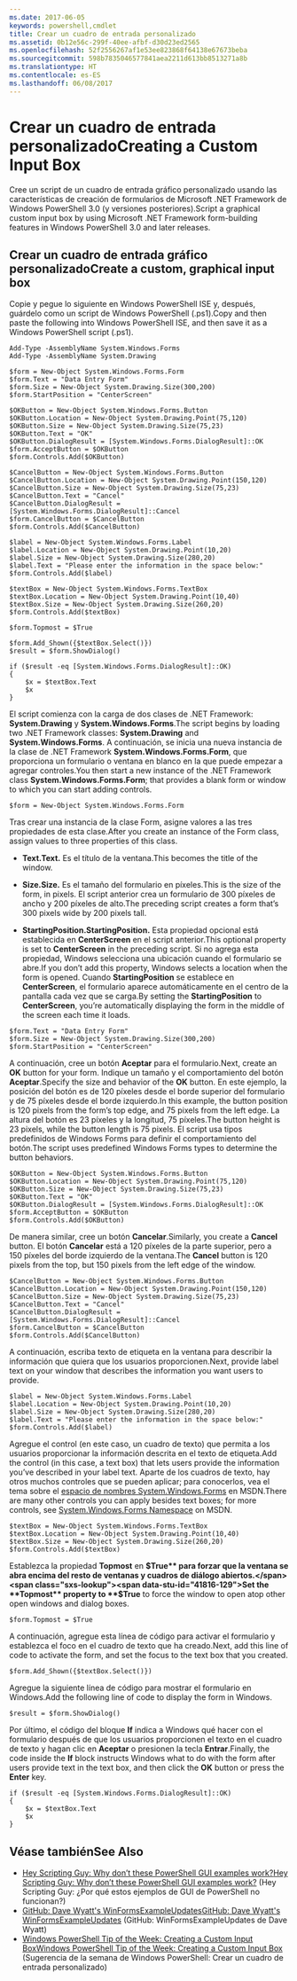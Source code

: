 ```yaml
---
ms.date: 2017-06-05
keywords: powershell,cmdlet
title: Crear un cuadro de entrada personalizado
ms.assetid: 0b12e56c-299f-40ee-afbf-d30d23ed2565
ms.openlocfilehash: 52f2556267af1e53ee823868f64138e67673beba
ms.sourcegitcommit: 598b7835046577841aea2211d613bb8513271a8b
ms.translationtype: HT
ms.contentlocale: es-ES
ms.lasthandoff: 06/08/2017
---
```

# <a name="creating-a-custom-input-box"></a><span data-ttu-id="41816-103">Crear un cuadro de entrada personalizado</span><span class="sxs-lookup"><span data-stu-id="41816-103">Creating a Custom Input Box</span></span>
<span data-ttu-id="41816-104">Cree un script de un cuadro de entrada gráfico personalizado usando las características de creación de formularios de Microsoft .NET Framework de Windows PowerShell 3.0 (y versiones posteriores).</span><span class="sxs-lookup"><span data-stu-id="41816-104">Script a graphical custom input box by using Microsoft .NET Framework form-building features in Windows PowerShell 3.0 and later releases.</span></span>

## <a name="create-a-custom-graphical-input-box"></a><span data-ttu-id="41816-105">Crear un cuadro de entrada gráfico personalizado</span><span class="sxs-lookup"><span data-stu-id="41816-105">Create a custom, graphical input box</span></span>
<span data-ttu-id="41816-106">Copie y pegue lo siguiente en Windows PowerShell ISE y, después, guárdelo como un script de Windows PowerShell (.ps1).</span><span class="sxs-lookup"><span data-stu-id="41816-106">Copy and then paste the following into Windows PowerShell ISE, and then save it as a Windows PowerShell script (.ps1).</span></span>

```
Add-Type -AssemblyName System.Windows.Forms
Add-Type -AssemblyName System.Drawing

$form = New-Object System.Windows.Forms.Form 
$form.Text = "Data Entry Form"
$form.Size = New-Object System.Drawing.Size(300,200) 
$form.StartPosition = "CenterScreen"

$OKButton = New-Object System.Windows.Forms.Button
$OKButton.Location = New-Object System.Drawing.Point(75,120)
$OKButton.Size = New-Object System.Drawing.Size(75,23)
$OKButton.Text = "OK"
$OKButton.DialogResult = [System.Windows.Forms.DialogResult]::OK
$form.AcceptButton = $OKButton
$form.Controls.Add($OKButton)

$CancelButton = New-Object System.Windows.Forms.Button
$CancelButton.Location = New-Object System.Drawing.Point(150,120)
$CancelButton.Size = New-Object System.Drawing.Size(75,23)
$CancelButton.Text = "Cancel"
$CancelButton.DialogResult = [System.Windows.Forms.DialogResult]::Cancel
$form.CancelButton = $CancelButton
$form.Controls.Add($CancelButton)

$label = New-Object System.Windows.Forms.Label
$label.Location = New-Object System.Drawing.Point(10,20) 
$label.Size = New-Object System.Drawing.Size(280,20) 
$label.Text = "Please enter the information in the space below:"
$form.Controls.Add($label) 

$textBox = New-Object System.Windows.Forms.TextBox 
$textBox.Location = New-Object System.Drawing.Point(10,40) 
$textBox.Size = New-Object System.Drawing.Size(260,20) 
$form.Controls.Add($textBox) 

$form.Topmost = $True

$form.Add_Shown({$textBox.Select()})
$result = $form.ShowDialog()

if ($result -eq [System.Windows.Forms.DialogResult]::OK)
{
    $x = $textBox.Text
    $x
}
```

<span data-ttu-id="41816-107">El script comienza con la carga de dos clases de .NET Framework: **System.Drawing** y **System.Windows.Forms**.</span><span class="sxs-lookup"><span data-stu-id="41816-107">The script begins by loading two .NET Framework classes: **System.Drawing** and **System.Windows.Forms**.</span></span> <span data-ttu-id="41816-108">A continuación, se inicia una nueva instancia de la clase de .NET Framework **System.Windows.Forms.Form**, que proporciona un formulario o ventana en blanco en la que puede empezar a agregar controles.</span><span class="sxs-lookup"><span data-stu-id="41816-108">You then start a new instance of the .NET Framework class **System.Windows.Forms.Form**; that provides a blank form or window to which you can start adding controls.</span></span>

```
$form = New-Object System.Windows.Forms.Form
```

<span data-ttu-id="41816-109">Tras crear una instancia de la clase Form, asigne valores a las tres propiedades de esta clase.</span><span class="sxs-lookup"><span data-stu-id="41816-109">After you create an instance of the Form class, assign values to three properties of this class.</span></span>

-   <span data-ttu-id="41816-110">**Text.**</span><span class="sxs-lookup"><span data-stu-id="41816-110">**Text.**</span></span> <span data-ttu-id="41816-111">Es el título de la ventana.</span><span class="sxs-lookup"><span data-stu-id="41816-111">This becomes the title of the window.</span></span>

-   <span data-ttu-id="41816-112">**Size.**</span><span class="sxs-lookup"><span data-stu-id="41816-112">**Size.**</span></span> <span data-ttu-id="41816-113">Es el tamaño del formulario en píxeles.</span><span class="sxs-lookup"><span data-stu-id="41816-113">This is the size of the form, in pixels.</span></span> <span data-ttu-id="41816-114">El script anterior crea un formulario de 300 píxeles de ancho y 200 píxeles de alto.</span><span class="sxs-lookup"><span data-stu-id="41816-114">The preceding script creates a form that’s 300 pixels wide by 200 pixels tall.</span></span>

-   <span data-ttu-id="41816-115">**StartingPosition.**</span><span class="sxs-lookup"><span data-stu-id="41816-115">**StartingPosition.**</span></span> <span data-ttu-id="41816-116">Esta propiedad opcional está establecida en **CenterScreen** en el script anterior.</span><span class="sxs-lookup"><span data-stu-id="41816-116">This optional property is set to **CenterScreen** in the preceding script.</span></span> <span data-ttu-id="41816-117">Si no agrega esta propiedad, Windows selecciona una ubicación cuando el formulario se abre.</span><span class="sxs-lookup"><span data-stu-id="41816-117">If you don’t add this property, Windows selects a location when the form is opened.</span></span> <span data-ttu-id="41816-118">Cuando **StartingPosition** se establece en **CenterScreen**, el formulario aparece automáticamente en el centro de la pantalla cada vez que se carga.</span><span class="sxs-lookup"><span data-stu-id="41816-118">By setting the **StartingPosition** to **CenterScreen**, you’re automatically displaying the form in the middle of the screen each time it loads.</span></span>

```
$form.Text = "Data Entry Form"
$form.Size = New-Object System.Drawing.Size(300,200) 
$form.StartPosition = "CenterScreen"
```

<span data-ttu-id="41816-119">A continuación, cree un botón **Aceptar** para el formulario.</span><span class="sxs-lookup"><span data-stu-id="41816-119">Next, create an **OK** button for your form.</span></span> <span data-ttu-id="41816-120">Indique un tamaño y el comportamiento del botón **Aceptar**.</span><span class="sxs-lookup"><span data-stu-id="41816-120">Specify the size and behavior of the **OK** button.</span></span> <span data-ttu-id="41816-121">En este ejemplo, la posición del botón es de 120 píxeles desde el borde superior del formulario y de 75 píxeles desde el borde izquierdo.</span><span class="sxs-lookup"><span data-stu-id="41816-121">In this example, the button position is 120 pixels from the form’s top edge, and 75 pixels from the left edge.</span></span> <span data-ttu-id="41816-122">La altura del botón es 23 píxeles y la longitud, 75 píxeles.</span><span class="sxs-lookup"><span data-stu-id="41816-122">The button height is 23 pixels, while the button length is 75 pixels.</span></span> <span data-ttu-id="41816-123">El script usa tipos predefinidos de Windows Forms para definir el comportamiento del botón.</span><span class="sxs-lookup"><span data-stu-id="41816-123">The script uses predefined Windows Forms types to determine the button behaviors.</span></span>

```
$OKButton = New-Object System.Windows.Forms.Button
$OKButton.Location = New-Object System.Drawing.Point(75,120)
$OKButton.Size = New-Object System.Drawing.Size(75,23)
$OKButton.Text = "OK"
$OKButton.DialogResult = [System.Windows.Forms.DialogResult]::OK
$form.AcceptButton = $OKButton
$form.Controls.Add($OKButton)
```

<span data-ttu-id="41816-124">De manera similar, cree un botón **Cancelar**.</span><span class="sxs-lookup"><span data-stu-id="41816-124">Similarly, you create a **Cancel** button.</span></span> <span data-ttu-id="41816-125">El botón **Cancelar** está a 120 píxeles de la parte superior, pero a 150 píxeles del borde izquierdo de la ventana.</span><span class="sxs-lookup"><span data-stu-id="41816-125">The **Cancel** button is 120 pixels from the top, but 150 pixels from the left edge of the window.</span></span>

```
$CancelButton = New-Object System.Windows.Forms.Button
$CancelButton.Location = New-Object System.Drawing.Point(150,120)
$CancelButton.Size = New-Object System.Drawing.Size(75,23)
$CancelButton.Text = "Cancel"
$CancelButton.DialogResult = [System.Windows.Forms.DialogResult]::Cancel
$form.CancelButton = $CancelButton
$form.Controls.Add($CancelButton)
```

<span data-ttu-id="41816-126">A continuación, escriba texto de etiqueta en la ventana para describir la información que quiera que los usuarios proporcionen.</span><span class="sxs-lookup"><span data-stu-id="41816-126">Next, provide label text on your window that describes the information you want users to provide.</span></span>

```
$label = New-Object System.Windows.Forms.Label
$label.Location = New-Object System.Drawing.Point(10,20) 
$label.Size = New-Object System.Drawing.Size(280,20) 
$label.Text = "Please enter the information in the space below:"
$form.Controls.Add($label)
```

<span data-ttu-id="41816-127">Agregue el control (en este caso, un cuadro de texto) que permita a los usuarios proporcionar la información descrita en el texto de etiqueta.</span><span class="sxs-lookup"><span data-stu-id="41816-127">Add the control (in this case, a text box) that lets users provide the information you’ve described in your label text.</span></span> <span data-ttu-id="41816-128">Aparte de los cuadros de texto, hay otros muchos controles que se pueden aplicar; para conocerlos, vea el tema sobre el [espacio de nombres System.Windows.Forms](http://msdn.microsoft.com/library/k50ex0x9(v=vs.110).aspx) en MSDN.</span><span class="sxs-lookup"><span data-stu-id="41816-128">There are many other controls you can apply besides text boxes; for more controls, see [System.Windows.Forms Namespace](http://msdn.microsoft.com/library/k50ex0x9(v=vs.110).aspx) on MSDN.</span></span>

```
$textBox = New-Object System.Windows.Forms.TextBox 
$textBox.Location = New-Object System.Drawing.Point(10,40) 
$textBox.Size = New-Object System.Drawing.Size(260,20) 
$form.Controls.Add($textBox)
```

<span data-ttu-id="41816-129">Establezca la propiedad **Topmost** en **$True** para forzar que la ventana se abra encima del resto de ventanas y cuadros de diálogo abiertos.</span><span class="sxs-lookup"><span data-stu-id="41816-129">Set the **Topmost** property to **$True** to force the window to open atop other open windows and dialog boxes.</span></span>

```
$form.Topmost = $True
```

<span data-ttu-id="41816-130">A continuación, agregue esta línea de código para activar el formulario y establezca el foco en el cuadro de texto que ha creado.</span><span class="sxs-lookup"><span data-stu-id="41816-130">Next, add this line of code to activate the form, and set the focus to the text box that you created.</span></span>

```
$form.Add_Shown({$textBox.Select()})
```

<span data-ttu-id="41816-131">Agregue la siguiente línea de código para mostrar el formulario en Windows.</span><span class="sxs-lookup"><span data-stu-id="41816-131">Add the following line of code to display the form in Windows.</span></span>

```
$result = $form.ShowDialog()
```

<span data-ttu-id="41816-132">Por último, el código del bloque **If** indica a Windows qué hacer con el formulario después de que los usuarios proporcionen el texto en el cuadro de texto y hagan clic en **Aceptar** o presionen la tecla **Entrar**.</span><span class="sxs-lookup"><span data-stu-id="41816-132">Finally, the code inside the **If** block instructs Windows what to do with the form after users provide text in the text box, and then click the **OK** button or press the **Enter** key.</span></span>

```
if ($result -eq [System.Windows.Forms.DialogResult]::OK)
{
    $x = $textBox.Text
    $x
}
```

## <a name="see-also"></a><span data-ttu-id="41816-133">Véase también</span><span class="sxs-lookup"><span data-stu-id="41816-133">See Also</span></span>
- [<span data-ttu-id="41816-134">Hey Scripting Guy: Why don’t these PowerShell GUI examples work?</span><span class="sxs-lookup"><span data-stu-id="41816-134">Hey Scripting Guy:  Why don’t these PowerShell GUI examples work?</span></span>](http://go.microsoft.com/fwlink/?LinkId=506644) (Hey Scripting Guy: ¿Por qué estos ejemplos de GUI de PowerShell no funcionan?)
- [<span data-ttu-id="41816-135">GitHub: Dave Wyatt's WinFormsExampleUpdates</span><span class="sxs-lookup"><span data-stu-id="41816-135">GitHub: Dave Wyatt's WinFormsExampleUpdates</span></span>](https://github.com/dlwyatt/WinFormsExampleUpdates) (GitHub: WinFormsExampleUpdates de Dave Wyatt)
- [<span data-ttu-id="41816-136">Windows PowerShell Tip of the Week: Creating a Custom Input Box</span><span class="sxs-lookup"><span data-stu-id="41816-136">Windows PowerShell Tip of the Week:  Creating a Custom Input Box</span></span>](http://technet.microsoft.com/library/ff730941.aspx) (Sugerencia de la semana de Windows PowerShell: Crear un cuadro de entrada personalizado)

